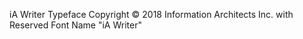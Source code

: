 iA Writer Typeface
Copyright © 2018 Information Architects Inc. with Reserved Font Name "iA Writer"
